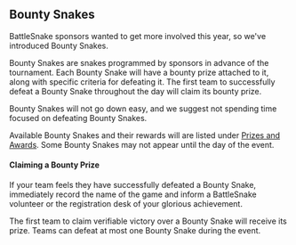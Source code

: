 ## Bounty Snakes

BattleSnake sponsors wanted to get more involved this year, so we've introduced Bounty Snakes.

Bounty Snakes are snakes programmed by sponsors in advance of the tournament. Each Bounty Snake will have a bounty prize attached to it, along with specific criteria for defeating it. The first team to successfully defeat a Bounty Snake throughout the day will claim its bounty prize.

Bounty Snakes will not go down easy, and we suggest not spending time focused on defeating Bounty Snakes.

Available Bounty Snakes and their rewards will are listed under [Prizes and Awards](#4-prizes). Some Bounty Snakes may not appear until the day of the event.

#### Claiming a Bounty Prize

If your team feels they have successfully defeated a Bounty Snake, immediately record the name of the game and inform a BattleSnake volunteer or the registration desk of your glorious achievement.

The first team to claim verifiable victory over a Bounty Snake will receive its prize. Teams can defeat at most one Bounty Snake during the event.
